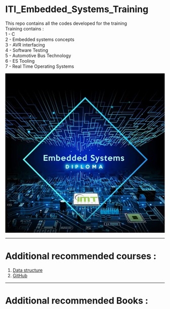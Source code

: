 # ITI_Embedded_Systems_Training
This repo contains all the codes developed for the training <br />
Training contains : <br />
1 - C <br />
2 - Embedded systems concepts <br />
3 - AVR interfacing <br />
4 - Software Testing <br />
5 - Automotive Bus Technology <br />
6 - ES Tooling <br />
7 - Real Time Operating Systems <br />

![Alt Text](https://github.com/xMosad/ITI_Embedded_Systems_Training/blob/master/00-Images/01-Header.jpg)

___

# Additional recommended courses : 

1. [Data structure ](https://www.youtube.com/watch?v=cGgzFPRLl4o&list=PLoK2Lr1miEm-5zCzKE8siQezj9rvQlnca)
2. [GitHub ](https://www.youtube.com/playlist?list=PL4cUxeGkcC9goXbgTDQ0n_4TBzOO0ocPR)


___

# Additional recommended Books : 


 

